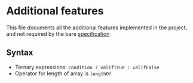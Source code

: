 # Additional features

This file documents all the additional features implemented in the project,
and not required by the bare [specification](SPEC.md)

## Syntax

* Ternary expressions: `condition ? valIfTrue : valIfFalse`
* Operator for length of array is `lengthOf`
